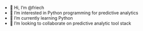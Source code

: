 - 👋 Hi, I’m @friech
- 👀 I’m interested in Python programming for predictive analytics
- 🌱 I’m currently learning Python
- 💞️ I’m looking to collaborate on predictive analytic tool stack

<!---
friech/friech is a ✨ special ✨ repository because its `README.md` (this file) appears on your GitHub profile.
You can click the Preview link to take a look at your changes.
--->
